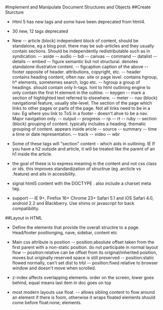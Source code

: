 #Implement and Manipulate Document Structures and Objects
##Create Sturcture

- Html 5 has new tags and some have been deprecated from html4.
- 30 new, 12 tags deprecated
- New 
-- article (block) independent block of content, should be standalone, eg a blog post. there may be sub-articles and they usually contain sections.
Should be independently redistributable such as in syndication.
-- aside 
-- audio
-- bdi
-- canvas
-- command
-- datalist
-- details
-- embed
-- figure semantic but not structural. denotes standalone illustrative content.
-- figcaption caption of the above
-- footer opposite of header. attributions, copyright, etc.
-- header contains heading content, often nav. site or page level. contains hgroup, h* elements, sometemes search, logo etc.
-- hgroup a group of headings. should contain only h-tags. hint to html outlining engine to only contain the first H element in the outline.
-- keygen
-- mark a section of highlighted text referred to elsewhere.
-- meter
-- nav (block) navigational feature, usually site-level. The section of the page which links to other pages or parts of the page. Not all links need 
to be in a nav. Eg where you link to ToS in a footer - doesn't ahve to be a nav. Major navigation only.
-- output
-- progress
-- rp
-- rt
-- ruby
-- section (block) grouping of content. typically includes a heading. thematic grouping of content. appears inside aricle
-- source
-- summary
-- time a time or date representation.
-- track
-- video
-- wbr

- Some of these tags will "section" content - which aids in outlining. IE If you have a h2 outside and article, it will be treated like the parent of an h1 inside the article.
- the goal of these is to express meaning in the content and not css class or ids. this improves standardization of structrue (eg .arcticle vs .feature) and aits in accesibility.
- signal html5 content with the DOCTYPE <!doctype html>. also include a charset meta tag. 
- support
-- IE 9+, Firefox 16+ Chrome 23+ Safari 5.1 and iOS Safari 4.0, android 2.2 and Blackberry. Use shims or javascript for back compatibility.

##Layout in HTML
- Define the elements that provide the overall structire to a page. Head/footer positionging, nave, sidebar, content etc
- Main css attribute is position
-- position:absolute offset taken from the first parent with a non-static position. do not participate in normal layout flow
-- position:relative can be offset from its original/inherited position, moves but originally reserved space is still preserved
-- position:static flowed normally, can't set dist to trbl
-- position:fixed relative to browser window and doesn't move when scrolled.

- z-index affects overlapping elements. order on the screen, lower goes behind, equal means last item in doc goes on top
- most modern layouts use float. 
-- allows sibling content to flow around an element if there is foom, otherwise it wraps floated elements should come before float:none; elements.
